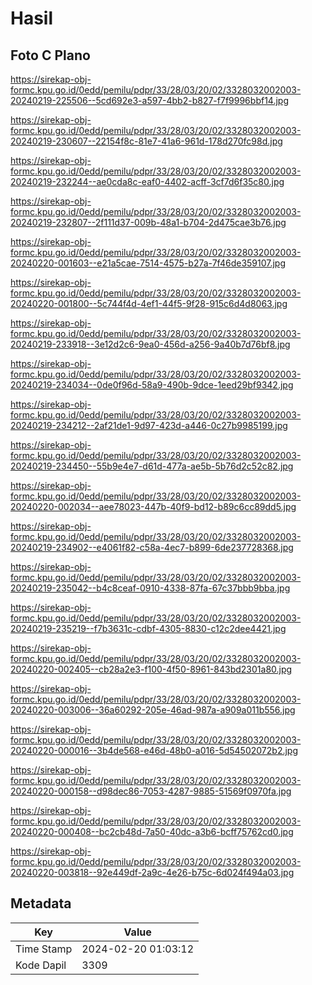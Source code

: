 # Hasil

## Foto C Plano

https://sirekap-obj-formc.kpu.go.id/0edd/pemilu/pdpr/33/28/03/20/02/3328032002003-20240219-225506--5cd692e3-a597-4bb2-b827-f7f9996bbf14.jpg

https://sirekap-obj-formc.kpu.go.id/0edd/pemilu/pdpr/33/28/03/20/02/3328032002003-20240219-230607--22154f8c-81e7-41a6-961d-178d270fc98d.jpg

https://sirekap-obj-formc.kpu.go.id/0edd/pemilu/pdpr/33/28/03/20/02/3328032002003-20240219-232244--ae0cda8c-eaf0-4402-acff-3cf7d6f35c80.jpg

https://sirekap-obj-formc.kpu.go.id/0edd/pemilu/pdpr/33/28/03/20/02/3328032002003-20240219-232807--2f111d37-009b-48a1-b704-2d475cae3b76.jpg

https://sirekap-obj-formc.kpu.go.id/0edd/pemilu/pdpr/33/28/03/20/02/3328032002003-20240220-001603--e21a5cae-7514-4575-b27a-7f46de359107.jpg

https://sirekap-obj-formc.kpu.go.id/0edd/pemilu/pdpr/33/28/03/20/02/3328032002003-20240220-001800--5c744f4d-4ef1-44f5-9f28-915c6d4d8063.jpg

https://sirekap-obj-formc.kpu.go.id/0edd/pemilu/pdpr/33/28/03/20/02/3328032002003-20240219-233918--3e12d2c6-9ea0-456d-a256-9a40b7d76bf8.jpg

https://sirekap-obj-formc.kpu.go.id/0edd/pemilu/pdpr/33/28/03/20/02/3328032002003-20240219-234034--0de0f96d-58a9-490b-9dce-1eed29bf9342.jpg

https://sirekap-obj-formc.kpu.go.id/0edd/pemilu/pdpr/33/28/03/20/02/3328032002003-20240219-234212--2af21de1-9d97-423d-a446-0c27b9985199.jpg

https://sirekap-obj-formc.kpu.go.id/0edd/pemilu/pdpr/33/28/03/20/02/3328032002003-20240219-234450--55b9e4e7-d61d-477a-ae5b-5b76d2c52c82.jpg

https://sirekap-obj-formc.kpu.go.id/0edd/pemilu/pdpr/33/28/03/20/02/3328032002003-20240220-002034--aee78023-447b-40f9-bd12-b89c6cc89dd5.jpg

https://sirekap-obj-formc.kpu.go.id/0edd/pemilu/pdpr/33/28/03/20/02/3328032002003-20240219-234902--e4061f82-c58a-4ec7-b899-6de237728368.jpg

https://sirekap-obj-formc.kpu.go.id/0edd/pemilu/pdpr/33/28/03/20/02/3328032002003-20240219-235042--b4c8ceaf-0910-4338-87fa-67c37bbb9bba.jpg

https://sirekap-obj-formc.kpu.go.id/0edd/pemilu/pdpr/33/28/03/20/02/3328032002003-20240219-235219--f7b3631c-cdbf-4305-8830-c12c2dee4421.jpg

https://sirekap-obj-formc.kpu.go.id/0edd/pemilu/pdpr/33/28/03/20/02/3328032002003-20240220-002405--cb28a2e3-f100-4f50-8961-843bd2301a80.jpg

https://sirekap-obj-formc.kpu.go.id/0edd/pemilu/pdpr/33/28/03/20/02/3328032002003-20240220-003006--36a60292-205e-46ad-987a-a909a011b556.jpg

https://sirekap-obj-formc.kpu.go.id/0edd/pemilu/pdpr/33/28/03/20/02/3328032002003-20240220-000016--3b4de568-e46d-48b0-a016-5d54502072b2.jpg

https://sirekap-obj-formc.kpu.go.id/0edd/pemilu/pdpr/33/28/03/20/02/3328032002003-20240220-000158--d98dec86-7053-4287-9885-51569f0970fa.jpg

https://sirekap-obj-formc.kpu.go.id/0edd/pemilu/pdpr/33/28/03/20/02/3328032002003-20240220-000408--bc2cb48d-7a50-40dc-a3b6-bcff75762cd0.jpg

https://sirekap-obj-formc.kpu.go.id/0edd/pemilu/pdpr/33/28/03/20/02/3328032002003-20240220-003818--92e449df-2a9c-4e26-b75c-6d024f494a03.jpg


## Metadata

| Key        | Value               |
| ---------- | ------------------- |
| Time Stamp | 2024-02-20 01:03:12 |
| Kode Dapil | 3309                |



